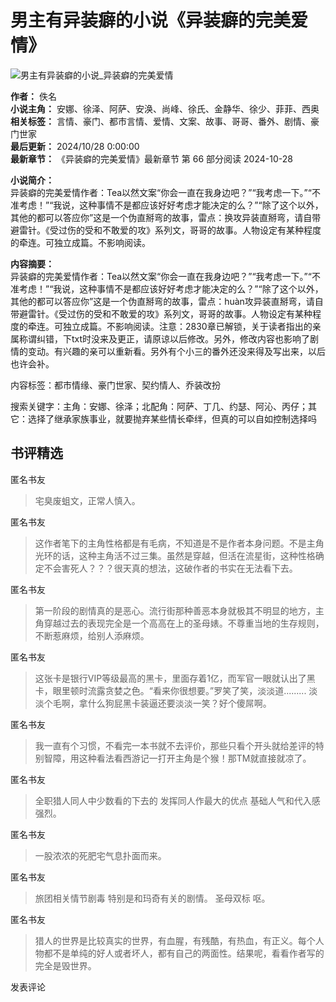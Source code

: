 # 男主有异装癖的小说《异装癖的完美爱情》

![男主有异装癖的小说_异装癖的完美爱情](http://image.ebookcdn.com/404.jpg)

**作者：** 佚名  
**小说主角：** 安娜、徐泽、阿萨、安涣、尚峰、徐氏、金静华、徐少、菲菲、西奥  
**相关标签：** 言情、豪门、都市言情、爱情、文案、故事、哥哥、番外、剧情、豪门世家  
**最后更新：** 2024/10/28 0:00:00  
**最新章节：** 《异装癖的完美爱情》最新章节 第 66 部分阅读 2024-10-28  

**小说简介：**  
异装癖的完美爱情作者：Tea以然文案“你会一直在我身边吧？”“我考虑一下。”“不准考虑！”“我说，这种事情不是都应该好好考虑才能决定的么？”“除了这个以外，其他的都可以答应你”这是一个伪直掰弯的故事，雷点：换攻异装直掰弯，请自带避雷针。《受过伤的受和不敢爱的攻》系列文，哥哥的故事。人物设定有某种程度的牵连。可独立成篇。不影响阅读。

**内容摘要：**  
异装癖的完美爱情作者：Tea以然文案“你会一直在我身边吧？”“我考虑一下。”“不准考虑！”“我说，这种事情不是都应该好好考虑才能决定的么？”“除了这个以外，其他的都可以答应你”这是一个伪直掰弯的故事，雷点：huàn攻异装直掰弯，请自带避雷针。《受过伤的受和不敢爱的攻》系列文，哥哥的故事。人物设定有某种程度的牵连。可独立成篇。不影响阅读。注意：2830章已解锁，关于读者指出的亲属称谓纠错，下txt时没来及更正，请原谅以后修改。另外，修改内容也影响了剧情的变动。有兴趣的亲可以重新看。另外有个小三的番外还没来得及写出来，以后也许会补。

内容标签：都市情缘、豪门世家、契约情人、乔装改扮

搜索关键字：主角：安娜、徐泽；北配角：阿萨、丁几、约瑟、阿沁、丙仔；其它：选择了继承家族事业，就要抛弃某些情长牵绊，但真的可以自如控制选择吗

## 书评精选

匿名书友
> 宅臭废蛆文，正常人慎入。

匿名书友
> 这作者笔下的主角性格都是有毛病，不知道是不是作者本身问题。不是主角光环的话，这种主角活不过三集。虽然是穿越，但活在流星街，这种性格确定不会害死人？？？很天真的想法，这破作者的书实在无法看下去。

匿名书友
> 第一阶段的剧情真的是恶心。流行街那种善恶本身就极其不明显的地方，主角穿越过去的表现完全是一个高高在上的圣母婊。不尊重当地的生存规则，不断惹麻烦，给别人添麻烦。

匿名书友
> 这张卡是银行VIP等级最高的黑卡，里面存着1亿，而军官一眼就认出了黑卡，眼里顿时流露贪婪之色。“看来你很想要。”罗笑了笑，淡淡道......... 淡淡个毛啊，拿什么狗屁黑卡装逼还要淡淡一笑？好个傻屌啊。

匿名书友
> 我一直有个习惯，不看完一本书就不去评价，那些只看个开头就给差评的特别智障，用这种看法看西游记一打开主角是个猴！那TM就直接就凉了。

匿名书友
> 全职猎人同人中少数看的下去的 发挥同人作最大的优点 基础人气和代入感强烈。

匿名书友
> 一股浓浓的死肥宅气息扑面而来。

匿名书友
> 旅团相关情节剧毒 特别是和玛奇有关的剧情。 圣母双标 呕。

匿名书友
> 猎人的世界是比较真实的世界，有血腥，有残酷，有热血，有正义。每个人物都不是单纯的好人或者坏人，都有自己的两面性。结果呢，看看作者写的完全是毁世界。

发表评论